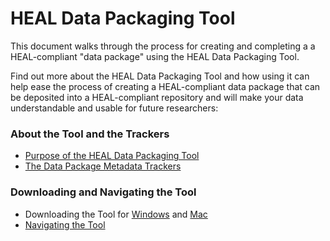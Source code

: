 # HEAL Data Packaging Tool

This document walks through the process for creating and completing a a HEAL-compliant "data package" using the HEAL Data Packaging Tool.

Find out more about the HEAL Data Packaging Tool and how using it can help ease the process of creating a HEAL-compliant data package that can be deposited into a HEAL-compliant repository and will make your data understandable and usable for future researchers:

### About the Tool and the Trackers
* [Purpose of the HEAL Data Packaging Tool](about/purpose.md)
* [The Data Package Metadata Trackers](about/trackers.md)


### Downloading and Navigating the Tool
* Downloading the Tool for [Windows](about/download/start-win.md) and [Mac](about/download/start-mac.md)
* [Navigating the Tool](about/nav.md)